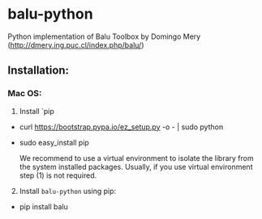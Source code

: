 # balu-python
Python implementation of Balu Toolbox by Domingo Mery (http://dmery.ing.puc.cl/index.php/balu/)

## Installation:
### Mac OS:
1. Install `pip

- curl https://bootstrap.pypa.io/ez_setup.py -o - | sudo python
    
- sudo easy_install pip
    
  We recommend to use a virtual environment to isolate the library from the system installed packages. Usually, if you use virtual environment step (1) is not required.
    
2. Install `balu-python` using pip:
    
- pip install balu
    

